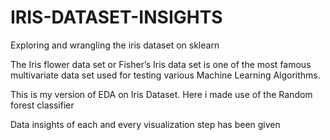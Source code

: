 # IRIS-DATASET-INSIGHTS
Exploring and wrangling the iris dataset on sklearn

The Iris flower data set or Fisher’s Iris data set is one of the most famous multivariate data set used for testing various Machine Learning Algorithms.

This is my version of EDA on Iris Dataset. Here i made use of the Random forest classifier

Data insights of each and every visualization step has been given

